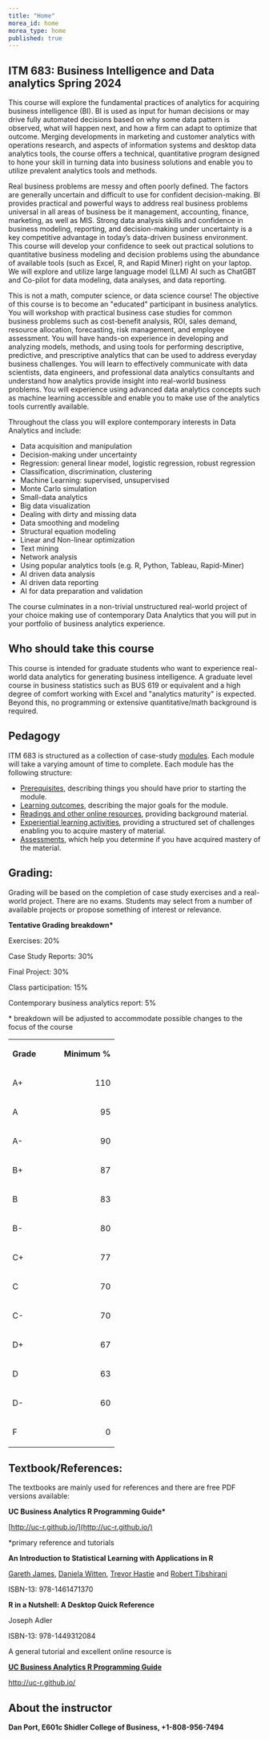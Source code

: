 ```yaml
---
title: "Home"
morea_id: home
morea_type: home
published: true
---
```

## ITM 683: Business Intelligence and Data analytics Spring 2024

This course will explore the fundamental practices of analytics for acquiring business intelligence (BI). BI is used as input for human decisions or may drive fully automated decisions based on why some data pattern is observed, what will happen next, and how a firm can adapt to optimize that outcome. Merging developments in marketing and customer analytics with operations research, and aspects of information systems and desktop data analytics tools, the course offers a technical, quantitative program designed to hone your skill in turning data into business solutions and enable you to utilize prevalent analytics tools and methods.

Real business problems are messy and often poorly defined. The factors are generally uncertain and difficult to use for confident decision-making. BI provides practical and powerful ways to address real business problems universal in all areas of business be it management, accounting, finance, marketing, as well as MIS. Strong data analysis skills and confidence in business modeling, reporting, and decision-making under uncertainty is a key competitive advantage in today’s data-driven business environment. This course will develop your confidence to seek out practical solutions to quantitative business modeling and decision problems using the abundance of available tools (such as Excel, R, and Rapid Miner) right on your laptop. We will explore and utilize large language model (LLM) AI such as ChatGBT and Co-pilot for data modeling, data analyses, and data reporting.

This is not a math, computer science, or data science course! The objective of this course is to become an "educated" participant in business analytics. You will workshop with practical business case studies for common business problems such as cost-benefit analysis, ROI, sales demand, resource allocation, forecasting, risk management, and employee assessment. You will have hands-on experience in developing and analyzing models, methods, and using tools for performing descriptive, predictive, and prescriptive analytics that can be used to address everyday business challenges. You will learn to effectively communicate with data scientists, data engineers, and professional data analytics consultants and understand how analytics provide insight into real-world business problems. You will experience using advanced data analytics concepts such as machine learning accessible and enable you to make use of the analytics tools currently available.  

Throughout the class you will explore contemporary interests in Data Analytics and include:

*   Data acquisition and manipulation
*   Decision-making under uncertainty
*   Regression: general linear model, logistic regression, robust regression
*   Classification, discrimination, clustering
*   Machine Learning: supervised, unsupervised
*   Monte Carlo simulation
*   Small-data analytics
*   Big data visualization
*   Dealing with dirty and missing data
*   Data smoothing and modeling
*   Structural equation modeling
*   Linear and Non-linear optimization
*   Text mining
*   Network analysis
*   Using popular analytics tools (e.g. R, Python, Tableau, Rapid-Miner)
*   AI driven data analysis
*   AI driven data reporting
*   AI for data preparation and validation

The course culminates in a non-trivial unstructured real-world project of your choice making use of contemporary Data Analytics that you will put in your portfolio of business analytics experience. 

## Who should take this course

This course is intended for graduate students who want to experience real-world data analytics for generating business intelligence. A graduate level course in business statistics such as BUS 619 or equivalent and a high degree of comfort working with Excel and "analytics maturity" is expected. Beyond this, no programming or extensive quantitative/math background is required.

## Pedagogy

ITM 683 is structured as a collection of case-study [modules](/modules). Each module will take a varying amount of time to complete. Each module has the following structure:

  * [Prerequisites](/prerequisites), describing things you should have prior to starting the module.
  * [Learning outcomes](/outcomes), describing the major goals for the module.
  * [Readings and other online resources](/readings), providing background material.
  * [Experiential learning activities](/experiences), providing a structured set of challenges enabling you to acquire mastery of material.
  * [Assessments](/assessments), which help you determine if you have acquired mastery of the material.

## Grading:

Grading will be based on the completion of case study exercises and a real-world project. There are no exams. Students may select from a number of available projects or propose something of interest or relevance.

**Tentative Grading breakdown\***

Exercises: 20%

Case Study Reports: 30%

Final Project: 30%

Class participation: 15%

Contemporary business analytics report: 5%

\* breakdown will be adjusted to accommodate possible changes to the focus of the course

<table border="0" cellspacing="0" cellpadding="0" width="173">
    <tbody>
        <tr>
            <td width="87" nowrap="">
                <p>
                    <strong>Grade</strong>
                </p>
            </td>
            <td width="87" nowrap="">
                <p>
                    <strong>Minimum %</strong>
                </p>
            </td>
        </tr>
        <tr>
            <td width="87" nowrap="">
                <p>
                    A+
                </p>
            </td>
            <td width="87" nowrap="">
                <p align="right">
                    110
                </p>
            </td>
        </tr>
        <tr>
            <td width="87" nowrap="">
                <p>
                    A
                </p>
            </td>
            <td width="87" nowrap="">
                <p align="right">
                    95
                </p>
            </td>
        </tr>
        <tr>
            <td width="87" nowrap="">
                <p>
                    A-
                </p>
            </td>
            <td width="87" nowrap="">
                <p align="right">
                    90
                </p>
            </td>
        </tr>
        <tr>
            <td width="87" nowrap="">
                <p>
                    B+
                </p>
            </td>
            <td width="87" nowrap="">
                <p align="right">
                    87
                </p>
            </td>
        </tr>
        <tr>
            <td width="87" nowrap="">
                <p>
                    B
                </p>
            </td>
            <td width="87" nowrap="">
                <p align="right">
                    83
                </p>
            </td>
        </tr>
        <tr>
            <td width="87" nowrap="">
                <p>
                    B-
                </p>
            </td>
            <td width="87" nowrap="">
                <p align="right">
                    80
                </p>
            </td>
        </tr>
        <tr>
            <td width="87" nowrap="">
                <p>
                    C+
                </p>
            </td>
            <td width="87" nowrap="">
                <p align="right">
                    77
                </p>
            </td>
        </tr>
        <tr>
            <td width="87" nowrap="">
                <p>
                    C
                </p>
            </td>
            <td width="87" nowrap="">
                <p align="right">
                    70
                </p>
            </td>
        </tr>
        <tr>
            <td width="87" nowrap="">
                <p>
                    C-
                </p>
            </td>
            <td width="87" nowrap="">
                <p align="right">
                    70
                </p>
            </td>
        </tr>
        <tr>
            <td width="87" nowrap="">
                <p>
                    D+
                </p>
            </td>
            <td width="87" nowrap="">
                <p align="right">
                    67
                </p>
            </td>
        </tr>
        <tr>
            <td width="87" nowrap="">
                <p>
                    D
                </p>
            </td>
            <td width="87" nowrap="">
                <p align="right">
                    63
                </p>
            </td>
        </tr>
        <tr>
            <td width="87" nowrap="">
                <p>
                    D-
                </p>
            </td>
            <td width="87" nowrap="">
                <p align="right">
                    60
                </p>
            </td>
        </tr>
        <tr>
            <td width="87" nowrap="">
                <p>
                    F
                </p>
            </td>
            <td width="87" nowrap="">
                <p align="right">
                    0
                </p>
            </td>
        </tr>
    </tbody>
</table>

## Textbook/References:

The textbooks are mainly used for references and there are free PDF versions available:

**UC Business Analytics R Programming Guide\***

[http://uc-r.github.io/](http://uc-r.github.io/)

\*primary reference and tutorials 

**An Introduction to Statistical Learning with Applications in R**

[Gareth James](http://www-bcf.usc.edu/~gareth), [Daniela Witten](http://www.biostat.washington.edu/~dwitten/), [Trevor Hastie](http://www.stanford.edu/~hastie/) and [Robert Tibshirani](http://www-stat.stanford.edu/~tibs/)

ISBN-13: 978-1461471370

**R in a Nutshell: A Desktop Quick Reference**

Joseph Adler

ISBN-13: 978-1449312084

A general tutorial and excellent online resource is 

**[UC Business Analytics R Programming Guide](http://uc-r.github.io/ "Home") [](http://uc-r.github.io/)**

http://uc-r.github.io/

## About the instructor

**Dan Port, E601c Shidler College of Business, +1-808-956-7494**

